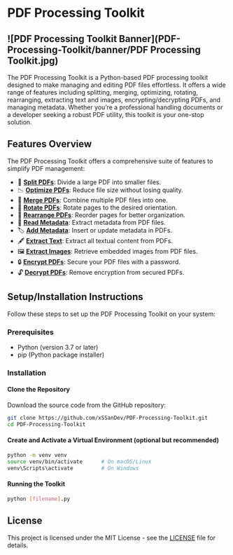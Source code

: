 # PDF Processing Toolkit

## ![PDF Processing Toolkit Banner](PDF-Processing-Toolkit/banner/PDF Processing Toolkit.jpg)

The PDF Processing Toolkit is a Python-based PDF processing toolkit designed to make managing and editing PDF files effortless. It offers a wide range of features including splitting, merging, optimizing, rotating, rearranging, extracting text and images, encrypting/decrypting PDFs, and managing metadata. Whether you’re a professional handling documents or a developer seeking a robust PDF utility, this toolkit is your one-stop solution.

## Features Overview

The PDF Processing Toolkit offers a comprehensive suite of features to simplify PDF management:

- 📄 [**Split PDFs**](src/Split_PDFs.py): Divide a large PDF into smaller files.
- 📉 [**Optimize PDFs**](src/Optimize_PDFs.py): Reduce file size without losing quality.
- 📑 [**Merge PDFs**](src/Merge_PDFs.py): Combine multiple PDF files into one.
- 🔄 [**Rotate PDFs**](src/Rotate_PDFs.py): Rotate pages to the desired orientation.
- 🔀 [**Rearrange PDFs**](src/Rearrange_PDFs.py): Reorder pages for better organization.
- 📝 [**Read Metadata**](src/Read_Metadata.py): Extract metadata from PDF files.
- 🏷️ [**Add Metadata**](src/Add_Metadata.py): Insert or update metadata in PDFs.
- 🖋️ [**Extract Text**](src/Extract_Text.py): Extract all textual content from PDFs.
- 🖼️ [**Extract Images**](src/Extract_Images.py): Retrieve embedded images from PDF files.
- 🔒 [**Encrypt PDFs**](src/Encrypt_PDFs.py): Secure your PDF files with a password.
- 🔓 [**Decrypt PDFs**](src/Decrypt_PDFs.py): Remove encryption from secured PDFs.

## Setup/Installation Instructions

Follow these steps to set up the PDF Processing Toolkit on your system:

### Prerequisites

- Python (version 3.7 or later)
- pip (Python package installer)

### Installation

#### Clone the Repository

Download the source code from the GitHub repository:

```bash
git clone https://github.com/xSSanDev/PDF-Processing-Toolkit.git
cd PDF-Processing-Toolkit
```
#### Create and Activate a Virtual Environment (optional but recommended)
```bash
python -m venv venv
source venv/bin/activate      # On macOS/Linux
venv\Scripts\activate         # On Windows
```
#### Running the Toolkit
```bash
python [filename].py
```
## License

This project is licensed under the MIT License - see the [LICENSE](PDF-Processing-Toolkit/LICENSE) file for details.